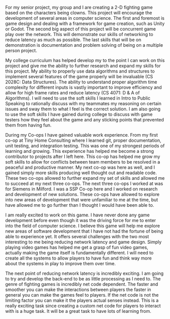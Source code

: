 For my senior project, my group and I are creating a 2-D fighting game based on the characters being clowns. This project will encourage the development of several areas in computer science. The first and foremost is game design and dealing with a framework for game creation, such as Unity or Godot. The second big aspect of this project will be concurrent game play over the network. This will demonstrate our skills of networking to reduce latency as much as possible. The last skills that will be on demonstration is documentation and problem solving of being on a multiple person project.

My college curriculum has helped develop my to the point I can work on this project and give me the ability to further research and expand my skills for this project. My ability to properly use data algorithms and structures to implement several features of the game properly will be invaluable (CS 2028C: Data Structures). The ability to understand proper algorithm time complexity for different inputs is vastly important to improve efficiency and allow for high frame rates and reduce latency (CS 4071: D & A of Algorithms). I will need to use the soft skills I learned in Intro to Public Speaking to rationally discuss with my teammates my reasoning on certain issues and sway them to what I feel is the correct solution. I am also going to use the soft skills I have gained during college to discuss with game testers how they feel about the game and any sticking points that prevented them from having fun.

During my Co-ops I have gained valuable work experience. From my first co-op at Tiny Home Consulting where I learned git, proper documentation, unit testing, and integration testing. This was one of my strongest periods of learning and growing. This experience has helped me become a strong contributor to projects after I left here. This co-op has helped me grow my soft skills to allow for conflicts between team members to be resolved in a peaceful and productive manner. My next co-op was here as well, and I gained simply more skills producing well thought out and readable code. These two co-ops allowed to further expand my set of skills and allowed me to succeed at my next three co-ops. The next three co-ops I worked at was for Siemens in Milford. I was a SSP Co-op here and I worked on research and development of new solutions. These co-ops have allowed to explore into new areas of development that were unfamiliar to me at the time, but have allowed me to go further than I thought I would have been able to.

I am really excited to work on this game. I have never done any game development before even though it was the driving force for me to enter into the field of computer science. I believe this game will help me explore new areas of software development that I have not had the fortune of being able to experience yet. It offers several challenges with the two most interesting to me being reducing network latency and game design. Simply playing video games has helped me get a grasp of fun video games, actually making the game itself is fundamentally different. I will need to create all the systems to allow players to have fun and think way more about the systems in play to improve them over time. 

The next point of reducing network latency is incredibly exciting. I am going to try and develop the back-end to be as little processing as I need to. The genre of fighting games is incredibly net code dependent. The faster and smoother you can make the interactions between players the faster in general you can make the games feel to players. If the net code is not the limiting factor you can make it the players actual senses instead. This is a really exciting task since creating a custom net code for players to interact with is a huge task. It will be a great task to have lots of learning from.
